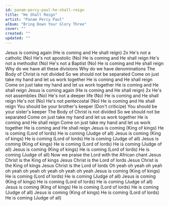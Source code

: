 ```yaml
---
id: panam-percy-paul-he-shall-reign
title: "He Shall Reign"
artist: "Panam Percy Paul"
album: "Bring Down Your Glory Three"
cover: ""
created: ""
updated: ""
---
```


Jesus is coming again (He is coming and He shall reign) 2x
He's not a catholic (No)
He's not apostolic (No)
He is coming and He shall reign
He's not a methodist (No)
He's not a Baptist (No)
He is coming and He shall reign
Why do we have all these divisions
Why do we have denominations
The Body of Christ is not divided
So we should not be separated
Come on just take my hand and let us work together
He is coming and He shall reign
Come on just take my hand and let us work together
He is coming and He shall reign
Jesus is coming again (He is coming and He shall reign) 2x
He's not assemblies (No)
He's not a deeper life (No)
He is coming and He shall reign
He's not  (No)
He's not pentecostal (No)
He is coming and He shall reign
You should be your brother's keeper (Don't criticize)
You should be your sister's keeper
The Body of Christ is not divided
So we should not be separated
Come on just take my hand and let us work together
He is coming and He shall reign
Come on just take my hand and let us work together
He is coming and He shall reign
Jesus is coming (King of kings)
He is coming (Lord of lords)
He is coming (Judge of all)
Jesus is coming (King of kings)
He is coming (Lord of lords)
He is coming (Judge of all)
Jesus is coming (King of kings)
He is coming (Lord of lords)
He is coming (Judge of all)
Jesus is coming (King of kings)
He is coming (Lord of lords)
He is coming (Judge of all)
Now we praise the Lord with the African chant
Jesus Christ is the King of kings
Jesus Christ is the Lord of lords
Jesus Christ is the King of kings
Jesus Christ is the Lord of lords
Oh yeah oh yeah oh yeah oh yeah oh yeah oh yeah oh yeah oh yeah
Jesus is coming (King of kings)
He is coming (Lord of lords)
He is coming (Judge of all)
Jesus is coming (King of kings)
He is coming (Lord of lords)
He is coming (Judge of all)
Jesus is coming (King of kings)
He is coming (Lord of lords)
He is coming (Judge of all)
Jesus is coming (King of kings)
He is coming (Lord of lords)
He is coming (Judge of all)